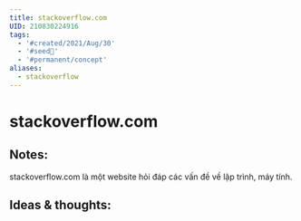 ```yaml
---
title: stackoverflow.com
UID: 210830224916
tags:
  - '#created/2021/Aug/30'
  - '#seed🥜'
  - '#permanent/concept'
aliases:
  - stackoverflow
---
```

# stackoverflow.com

## Notes:
stackoverflow.com là một website hỏi đáp các vấn đề về lập trình, máy tính.

## Ideas & thoughts:

